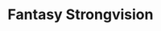 ---
title: "Fantasy Strongvision"
url: /esslingen-am-neckar/fantasy-strongvision/
shop: Videospiele
---
